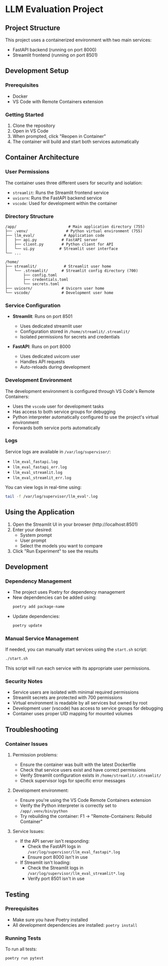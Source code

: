 # LLM Evaluation Project

## Project Structure
This project uses a containerized environment with two main services:
- FastAPI backend (running on port 8000)
- Streamlit frontend (running on port 8501)

## Development Setup

### Prerequisites
- Docker
- VS Code with Remote Containers extension

### Getting Started
1. Clone the repository
2. Open in VS Code
3. When prompted, click "Reopen in Container"
4. The container will build and start both services automatically

## Container Architecture

### User Permissions
The container uses three different users for security and isolation:
- `streamlit`: Runs the Streamlit frontend service
- `uvicorn`: Runs the FastAPI backend service
- `vscode`: Used for development within the container

### Directory Structure
```
/app/                       # Main application directory (755)
├── .venv/                 # Python virtual environment (755)
├── llm_eval/             # Application code
│   ├── api.py           # FastAPI server
│   ├── client.py        # Python client for API
│   └── ui.py           # Streamlit user interface
└── ...

/home/
├── streamlit/            # Streamlit user home
│   └── .streamlit/      # Streamlit config directory (700)
│       ├── config.toml
│       ├── credentials.toml
│       └── secrets.toml
├── uvicorn/             # Uvicorn user home
└── vscode/              # Development user home
```

### Service Configuration
- **Streamlit**: Runs on port 8501
  - Uses dedicated streamlit user
  - Configuration stored in `/home/streamlit/.streamlit/`
  - Isolated permissions for secrets and credentials

- **FastAPI**: Runs on port 8000
  - Uses dedicated uvicorn user
  - Handles API requests
  - Auto-reloads during development

### Development Environment
The development environment is configured through VS Code's Remote Containers:
- Uses the `vscode` user for development tasks
- Has access to both service groups for debugging
- Python interpreter automatically configured to use the project's virtual environment
- Forwards both service ports automatically

### Logs
Service logs are available in `/var/log/supervisor/`:
- `llm_eval_fastapi.log`
- `llm_eval_fastapi_err.log`
- `llm_eval_streamlit.log`
- `llm_eval_streamlit_err.log`

You can view logs in real-time using:
```bash
tail -f /var/log/supervisor/llm_eval*.log
```

## Using the Application

1. Open the Streamlit UI in your browser (http://localhost:8501)
2. Enter your desired:
   - System prompt
   - User prompt
   - Select the models you want to compare
3. Click "Run Experiment" to see the results

## Development

### Dependency Management
- The project uses Poetry for dependency management
- New dependencies can be added using:
  ```bash
  poetry add package-name
  ```
- Update dependencies:
  ```bash
  poetry update
  ```

### Manual Service Management
If needed, you can manually start services using the `start.sh` script:
```bash
./start.sh
```
This script will run each service with its appropriate user permissions.

### Security Notes
- Service users are isolated with minimal required permissions
- Streamlit secrets are protected with 700 permissions
- Virtual environment is readable by all services but owned by root
- Development user (vscode) has access to service groups for debugging
- Container uses proper UID mapping for mounted volumes

## Troubleshooting

### Container Issues
1. Permission problems:
   - Ensure the container was built with the latest Dockerfile
   - Check that service users exist and have correct permissions
   - Verify Streamlit configuration exists in `/home/streamlit/.streamlit/`
   - Check supervisor logs for specific error messages

2. Development environment:
   - Ensure you're using the VS Code Remote Containers extension
   - Verify the Python interpreter is correctly set to `/app/.venv/bin/python`
   - Try rebuilding the container: F1 → "Remote-Containers: Rebuild Container"

3. Service Issues:
   - If the API server isn't responding:
     - Check the FastAPI logs in `/var/log/supervisor/llm_eval_fastapi*.log`
     - Ensure port 8000 isn't in use
   - If Streamlit isn't loading:
     - Check the Streamlit logs in `/var/log/supervisor/llm_eval_streamlit*.log`
     - Verify port 8501 isn't in use

## Testing

### Prerequisites
- Make sure you have Poetry installed
- All development dependencies are installed: `poetry install`

### Running Tests
To run all tests:
```bash
poetry run pytest
```